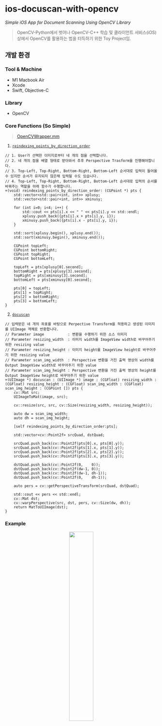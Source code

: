 # ios-docuscan-with-opencv
<em>Simple iOS App for Document Scanning Using OpenCV Library</em> 
> OpenCV-Python에서 벗어나 OpenCV-C++ 학습 및 클라이언트 서비스(iOS) 상에서 OpenCV를 활용하는 법을 터득하기 위한 Toy Project임.


## 개발 환경
### Tool & Machine
-	M1 Macbook Air
-	Xcode
-	Swift, Objective-C

### Library
* OpenCV
  
### Core Functions (So Simple)  

> [OpenCVWrapper.mm](https://github.com/softho0n/ios-docuscan-with-opencv/blob/main/doc-scan/OpenCVWrapper/OpenCVWrapper.mm)  
1. [`reindexing_points_by_direction_order`](https://github.com/softho0n/ios-docuscan-with-opencv/blob/main/doc-scan/OpenCVWrapper/OpenCVWrapper.mm/#L16)
```objc
// 1. User가 선택한 이미지로부터 네 개의 점을 선택합니다.
// 2. 네 개의 점을 배열 형태로 받아와서 추후 Perspective Trasform을 진행해야합니다.
// 3. Top-Left, Top-Right, Bottom-Right, Bottom-Left 순서대로 입력이 들어올 수 있지만 순서가 유지되지 않은채 입력될 수도 있습니다.
// 4. Top-Left, Top-Right, Bottom-Right, Bottom-Left 순서대로 입력의 순서를 바꿔주는 역할을 아래 함수가 수행합니다.
+(void) reindexing_points_by_direction_order: (CGPoint *) pts {
    std::vector<std::pair<int, int>> xplusy;
    std::vector<std::pair<int, int>> xminusy;
    
    for (int i=0; i<4; i++) {
        std::cout << pts[i].x << " " << pts[i].y << std::endl;
        xplusy.push_back({pts[i].x + pts[i].y, i});
        xminusy.push_back({pts[i].x - pts[i].y, i});
    }
    
    std::sort(xplusy.begin(), xplusy.end());
    std::sort(xminusy.begin(), xminusy.end());
    
    CGPoint topLeft;
    CGPoint bottomRight;
    CGPoint topRight;
    CGPoint bottomLeft;
    
    topLeft = pts[xplusy[0].second];
    bottomRight = pts[xplusy[3].second];
    topRight = pts[xminusy[3].second];
    bottomLeft = pts[xminusy[0].second];

    pts[0] = topLeft;
    pts[1] = topRight;
    pts[2] = bottomRight;
    pts[3] = bottomLeft;
}
```
2. [`docuscan`](https://github.com/softho0n/ios-docuscan-with-opencv/blob/main/doc-scan/OpenCVWrapper/OpenCVWrapper.mm/#L45)
```objc
// 입력받은 네 개의 좌표를 바탕으로 Perpective Transform을 적용하고 생성된 이미지를 UIImage 객체로 반환합니다.
// Parameter image           : 변환을 수행하기 위한 소스 이미지
// Parameter resizing_width  : 이미지 width를 ImageView width로 바꾸어주기 위한 resizing value
// Parameter resizing_height : 이미지 height를 ImageView height로 바꾸어주기 위한 resizing value
// Parameter scan_img_width  : Perspective 변환을 거진 출력 영상의 width를 Output ImageView width로 바꾸어주기 위한 value
// Parameter scan_img_height : Perspective 변환을 거진 출력 영상의 height를 Output ImageView height로 바꾸어주기 위한 value
+(UIImage *) docuscan : (UIImage *) image : (CGFloat) resizing_width : (CGFloat) resizing_height : (CGFloat) scan_img_width : (CGFloat) scan_img_height : (CGPoint []) pts {
    cv::Mat src;
    UIImageToMat(image, src);
    
    cv::resize(src, src, cv::Size(resizing_width, resizing_height));
    
    auto dw = scan_img_width;
    auto dh = scan_img_height;
    
    [self reindexing_points_by_direction_order:pts];
    
    std::vector<cv::Point2f> srcQuad, dstQuad;
    
    srcQuad.push_back(cv::Point2f(pts[0].x, pts[0].y));
    srcQuad.push_back(cv::Point2f(pts[1].x, pts[1].y));
    srcQuad.push_back(cv::Point2f(pts[2].x, pts[2].y));
    srcQuad.push_back(cv::Point2f(pts[3].x, pts[3].y));
    
    dstQuad.push_back(cv::Point2f(0,    0));
    dstQuad.push_back(cv::Point2f(dw-1, 0));
    dstQuad.push_back(cv::Point2f(dw-1, dh-1));
    dstQuad.push_back(cv::Point2f(0,    dh-1));
    
    auto pers = cv::getPerspectiveTransform(srcQuad, dstQuad);
    
    std::cout << pers << std::endl;
    cv::Mat dst;
    cv::warpPerspective(src, dst, pers, cv::Size(dw, dh));
    return MatToUIImage(dst);
}
```

### Example

<p align="center"><img width="40%" src="https://user-images.githubusercontent.com/42256738/146643200-d3949659-c330-47d4-ae04-e70ea8fe81ce.gif"/></p>  
